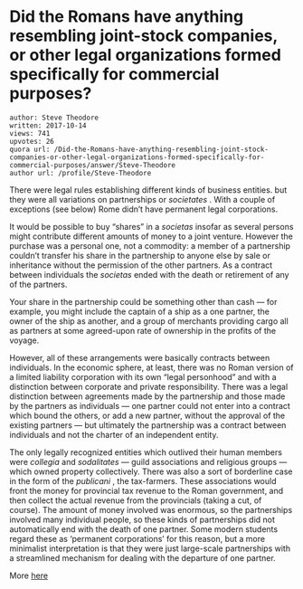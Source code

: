 # Did the Romans have anything resembling joint-stock companies, or other legal organizations formed specifically for commercial purposes?

	author: Steve Theodore
	written: 2017-10-14
	views: 741
	upvotes: 26
	quora url: /Did-the-Romans-have-anything-resembling-joint-stock-companies-or-other-legal-organizations-formed-specifically-for-commercial-purposes/answer/Steve-Theodore
	author url: /profile/Steve-Theodore


There were legal rules establishing different kinds of business entities. but they were all variations on partnerships or _societates_ . With a couple of exceptions (see below) Rome didn’t have permanent legal corporations.

It would be possible to buy “shares” in a _societas_  insofar as several persons might contribute different amounts of money to a joint venture. However the purchase was a personal one, not a commodity: a member of a partnership couldn’t transfer his share in the partnership to anyone else by sale or inheritance without the permission of the other partners. As a contract between individuals the _societas_  ended with the death or retirement of any of the partners.

Your share in the partnership could be something other than cash — for example, you might include the captain of a ship as a one partner, the owner of the ship as another, and a group of merchants providing cargo all as partners at some agreed-upon rate of ownership in the profits of the voyage.

However, all of these arrangements were basically contracts between individuals. In the economic sphere, at least, there was no Roman version of a limited liability corporation with its own “legal personhood” and with a distinction between corporate and private responsibility. There was a legal distinction between agreements made by the partnership and those made by the partners as individuals — one partner could not enter into a contract which bound the others, or add a new partner, without the approval of the existing partners — but ultimately the partnership was a contract between individuals and not the charter of an independent entity.

The only legally recognized entities which outlived their human members were _collegia_  and _sodalitates —_ guild associations and religious groups — which owned property collectively. There was also a sort of borderline case in the form of the _publicani_ , the tax-farmers. These associations would front the money for provincial tax revenue to the Roman government, and then collect the actual revenue from the provincials (taking a cut, of course). The amount of money involved was enormous, so the partnerships involved many individual people, so these kinds of partnerships did not automatically end with the death of one partner. Some modern students regard these as ‘permanent corporations’ for this reason, but a more minimalist interpretation is that they were just large-scale partnerships with a streamlined mechanism for dealing with the departure of one partner.

More [here](https://corpgov.law.harvard.edu/2011/06/19/corporate-law-lessons-from-ancient-rome/)

